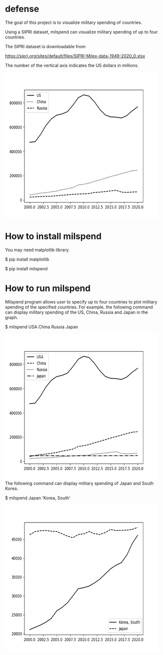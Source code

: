 # defense

The goal of this project is to visualize military spending of countries.

Using a SIPRI dataset, milspend can visualize military spending of up to four countries.

The SIPRI dataset is downloadable from:

https://sipri.org/sites/default/files/SIPRI-Milex-data-1949-2020_0.xlsx

The number of the vertical axis indicates the US dollars in millions.

<img src='https://github.com/ytakefuji/defense/raw/main/result.png' width=640 height=480>

# How to install milspend
You may need matplotlib library.

$ pip install matplotlib

$ pip install milspend

# How to run milspend
Milspend program allows user to specify up to four countries to plot military spending of the specified countries.
For example, the following command can display military spending of the US, China, Russia and Japan in the graph.

$ milspend USA China Russia Japan

<img src='https://github.com/ytakefuji/defense/raw/main/uscnrujp.png' height=480 width=640>
The following command can display military spending of Japan and South Korea.

$ milspend Japan 'Korea, South'

<img src='https://github.com/ytakefuji/defense/raw/main/koreajapan.png' height=480 width=640>

